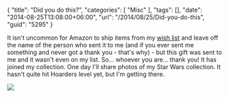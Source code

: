 {
	"title": "Did you do this?",
	"categories": [
		"Misc"
	],
	"tags": [],
	"date": "2014-08-25T13:08:00+06:00",
	"url": "/2014/08/25/Did-you-do-this",
	"guid": "5295"
}

<p>
It isn't uncommon for Amazon to ship items from my <a href="http://www.amazon.com/registry/wishlist/2TCL1D08EZEYE">wish list</a> and leave off the name of the person who sent it to me (and if you ever sent me something and never got a thank you - that's why) - but this gift was sent to me and it wasn't even on my list. So... whoever you are... thank you! It has joined my collection. 
One day I'll share photos of my Star Wars collection. It hasn't quite hit Hoarders level yet, but I'm getting there.
</p>

<p>
<img src="https://static.raymondcamden.com/images/14 - 1.jpg" />
</p>